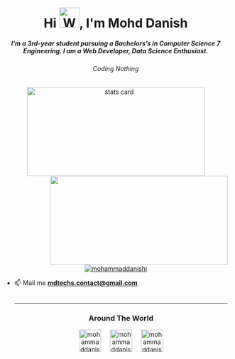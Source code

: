 <h1 align="center">Hi <img src="https://raw.githubusercontent.com/nixin72/nixin72/master/wave.gif"
            alt="Waving hand animated gif" height="45" width="45" />, I'm Mohd Danish</h1>
    <h5 align="center">
        I’m a 3rd-year student pursuing a Bachelors’s in Computer Science 7 Engineering. I am a Web Developer, Data
        Science Enthusiast.
    </h5>
    <h6 align="center">Coding Nothing</h6>

<p align="center">
<a align="center" href="https://github.com/MohammadDanishJ">
            <img alt="stats card" height="200px" width="400"
                src="https://github-readme-streak-stats.herokuapp.com/?user=MohammadDanishJ&theme=radical">
            <img align="right" height="200px" width="400"
                src="https://github-readme-stats.vercel.app/api?username=MohammadDanishJ&count_private=true&theme=radical&show_icons=true" />
        </a>
</p>

<p align="center"> <a href="https://twitter.com/mohammaddanishj" target="blank"><img
                src="https://img.shields.io/twitter/follow/mohammaddanishj?logo=twitter&style=for-the-badge"
                alt="mohammaddanishj" /></a> </p>
                
- 📫 Mail me **mdtechs.contact@gmail.com**
    <br><br>
    <hr>

    <h3 align="center">Around The World</h3>
    <p align="center">
        <a href="https://twitter.com/mohammaddanishj" target="blank"><img align="center"
                src="https://img.icons8.com/cute-clipart/64/000000/twitter.png" alt="mohammaddanishj" height="50"
                width="50" /></a> &nbsp;&nbsp;&nbsp;
        <a href="https://www.linkedin.com/in/mohammaddanishj/" target="blank"><img align="center"
                src="https://img.icons8.com/cute-clipart/64/000000/linkedin.png" alt="mohammaddanishj" height="50"
                width="50" /></a>&nbsp;&nbsp;&nbsp;&nbsp;
        <a href="https://instagram.com/mohammaddanishj" target="blank"><img align="center"
                src="https://img.icons8.com/cute-clipart/64/000000/instagram-new.png" alt="mohammaddanishj" height="50"
                width="50" /></a>
    </p>
